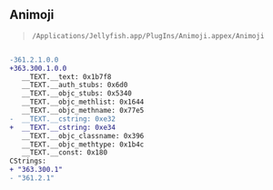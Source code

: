 ## Animoji

> `/Applications/Jellyfish.app/PlugIns/Animoji.appex/Animoji`

```diff

-361.2.1.0.0
+363.300.1.0.0
   __TEXT.__text: 0x1b7f8
   __TEXT.__auth_stubs: 0x6d0
   __TEXT.__objc_stubs: 0x5340
   __TEXT.__objc_methlist: 0x1644
   __TEXT.__objc_methname: 0x77e5
-  __TEXT.__cstring: 0xe32
+  __TEXT.__cstring: 0xe34
   __TEXT.__objc_classname: 0x396
   __TEXT.__objc_methtype: 0x1b4c
   __TEXT.__const: 0x180
CStrings:
+ "363.300.1"
- "361.2.1"

```

